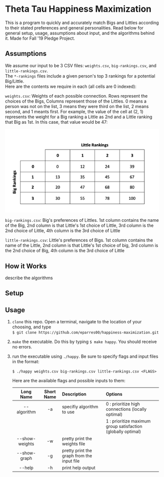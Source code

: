 # Theta Tau Happiness Maximization

This is a program to quickly and accurately match Bigs and Littles according to their stated preferences and general personalities. Read below for general setup, usage, assumptions about input, and the algorithms behind it. Made for Fall '19 Pledge Project.     

## Assumptions

We assume our input to be 3 CSV files: `weights.csv`, `big-rankings.csv`, and `little-rankings.csv`.     
The `*-rankings` files include a given person's top 3 rankings for a potential Big/Little.     
Here are the contents we require in each (all cells are 0 indexed):     
     
`weights.csv`: Weights of each possible connection. Rows represent the choices of the Bigs, Columns represent those of the Littles. 0 means a person was not on the list, 3 means they were third on the list, 2 means second, and 1 meants first. For example, the value of the cell at (2, 1) represents the weight for a Big ranking a Little as 2nd and a Little ranking that Big as 1st. In this case, that value would be 47:     

![weights picture](/misc/weights.png)

`big-rankings.csv`: Big's preferences of Littles. 1st column contains the name of the Big, 2nd column is that Little's 1st choice of Little, 3rd column is the 2nd choice of Little, 4th column is the 3rd choice of Little         

`little-rankings.csv`: Little's preferences of Bigs. 1st column contains the name of the Little, 2nd column is that Little's 1st choice of big, 3rd column is the 2nd choice of Big, 4th column is the 3rd choice of Little     

## How it Works

describe the algorithms

## Setup

## Usage

1. `clone` this repo. Open a terminal, navigate to the location of your choosing, and type     
   `$ git clone https://github.com/eparres00/happiness-maximization.git`      

2. `make` the executable. Do this by typing `$ make happy`. You should receive no errors.    

3. run the executable using `./happy`. Be sure to specify flags and input files in the format:     
   
   `$ ./happy weights.csv big-rankings.csv little-rankings.csv <FLAGS>`     

   Here are the available flags and possible inputs to them:    
   
   | Long Name | Short Name | Description | Options |
   |:---------:|:----------:|:-----------|:------|
   |--algorithm|     -a     | specifiy algorithm to use | 0 : prioritize high connections (locally optimal) |
   |		   |            |             | 1 : prioritize maximum group satisfaction (globally optimal) |
   |--show-weights|  -w     | pretty print the weights file |
   |--show-graph|    -g     | pretty print the graph from the input file |
   |--help     |     -h     | print help output|
